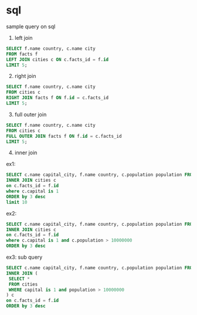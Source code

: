 # sql
sample query on sql

1. left join

```sql
SELECT f.name country, c.name city
FROM facts f
LEFT JOIN cities c ON c.facts_id = f.id
LIMIT 5;
```

2. right join

```sql
SELECT f.name country, c.name city
FROM cities c
RIGHT JOIN facts f ON f.id = c.facts_id
LIMIT 5;
```

3. full outer join

```sql
SELECT f.name country, c.name city
FROM cities c
FULL OUTER JOIN facts f ON f.id = c.facts_id
LIMIT 5;
```

4. inner join

ex1:

```sql
SELECT c.name capital_city, f.name country, c.population population FROM FACTS f
INNER JOIN cities c
on c.facts_id = f.id
where c.capital is 1
ORDER by 3 desc
limit 10
```

ex2:


```sql
SELECT c.name capital_city, f.name country, c.population population FROM FACTS f
INNER JOIN cities c
on c.facts_id = f.id
where c.capital is 1 and c.population > 10000000
ORDER by 3 desc
```

ex3: sub query

```sql
SELECT c.name capital_city, f.name country, c.population population FROM FACTS f
INNER JOIN (
 SELECT * 
 FROM cities 
 WHERE capital is 1 and population > 10000000
) c
on c.facts_id = f.id
ORDER by 3 desc
```

